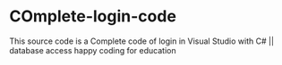 # COmplete-login-code
This source code is a Complete code of login in Visual Studio with C# || database access
happy coding for education
